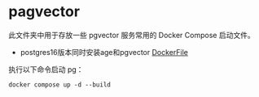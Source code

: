 # pagvector

此文件夹中用于存放一些 pgvector 服务常用的 Docker Compose 启动文件。

- postgres16版本同时安装age和pgvector [DockerFile](./postgres16-age/DockerFile)

执行以下命令启动 pg：

```shell
docker compose up -d --build
```
